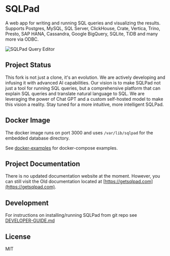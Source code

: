 # SQLPad

A web app for writing and running SQL queries and visualizing the results. Supports Postgres, MySQL, SQL Server, ClickHouse, Crate, Vertica, Trino, Presto, SAP HANA, Cassandra, Google BigQuery, SQLite, TiDB and many more via ODBC.

![SQLPad Query Editor](https://user-images.githubusercontent.com/303966/99915755-32f78e80-2ccb-11eb-9f74-b18846d6108d.png)

## Project Status

This fork is not just a clone, it's an evolution. We are actively developing and infusing it with advanced AI capabilities. Our vision is to make SQLPad not just a tool for running SQL queries, but a comprehensive platform that can explain SQL queries and translate natural language to SQL. We are leveraging the power of Chat GPT and a custom self-hosted model to make this vision a reality. Stay tuned for a more intuitive, more intelligent SQLPad.

## Docker Image

The docker image runs on port 3000 and uses `/var/lib/sqlpad` for the embedded database directory.

See [docker-examples](https://github.com/vadimkholodilo/sqlpad/tree/master/docker-examples) for docker-compose examples.

## Project Documentation

There is no updated documentation website at the moment. However, you can still visit the
Old documentation located at [https://getsqlpad.com](https://getsqlpad.com).

## Development

For instructions on installing/running SQLPad from git repo see [DEVELOPER-GUIDE.md](https://github.com/sqlpad/sqlpad/blob/master/DEVELOPER-GUIDE.md)

## License

MIT
